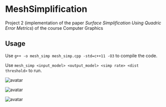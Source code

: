 # MeshSimplification
Project 2 (implementation of the paper *Surface Simplification Using Quadric Error Metrics*) of the course Computer Graphics

## Usage

Use `g++ -o mesh_simp mesh_simp.cpp -std=c++11 -O3` to compile the code.

Use `mesh_simp <input_model> <output_model> <simp rate> <dist threshold>` to run.

![avatar](https://github.com/RecursionSheep/MeshSimplification/blob/master/results/bunny.png)

![avatar](https://github.com/RecursionSheep/MeshSimplification/blob/master/results/dragon.png)

![avatar](https://github.com/RecursionSheep/MeshSimplification/blob/master/results/horse.png)
